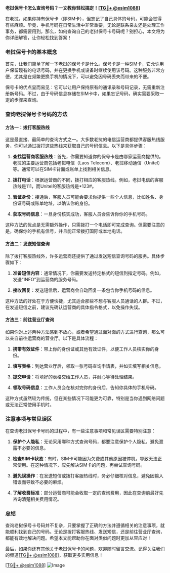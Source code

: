 **老挝保号卡怎么查询号码？一文教你轻松搞定！[[TG💪+ @esim1088](https://t.me/s/esim1088)]**

在老挝，如果你持有保号卡（即SIM卡），但忘记了自己具体的号码，可能会觉得有些麻烦。毕竟，手机号码在日常生活中非常重要，无论是联系亲友还是处理工作事务，都需要用到。那么，如何查询自己的老挝保号卡号码呢？别担心，本文将为你详细解答，让你轻松找到答案！

### 老挝保号卡的基本概念

首先，让我们简单了解一下老挝的保号卡是什么。保号卡是一种SIM卡，它允许用户保留现有的电话号码，并在更换手机或设备时继续使用该号码。这种服务非常方便，尤其是在频繁更换手机的情况下，可以避免因号码丢失而带来的不便。

保号卡的优点显而易见：它可以让用户保持原有的通讯录和号码记录，无需重新注册新号码。不过，由于号码信息存储在SIM卡中，如果忘记号码，确实需要采取一定的步骤来查询。

### 查询老挝保号卡号码的方法

#### 方法一：拨打客服热线

这是最直接、最简单的查询方式之一。大多数老挝的电信运营商都提供客服热线服务，你可以通过拨打这些热线来获取自己的号码信息。以下是具体步骤：

1. **查找运营商客服热线**：首先，你需要知道你的保号卡是由哪家运营商提供的。老挝的主要运营商包括老挝电信（Laos Telecom）、老挝移动通信（Unitel）等。通常可以在SIM卡背面或账单上找到相关信息。
   
2. **拨打电话**：根据运营商的不同，拨打相应的客服热线。例如，老挝电信的客服热线是111，而Unitel的客服热线是*123#。

3. **验证身份**：接通后，客服人员可能会要求你提供一些个人信息，比如姓名、身份证号码或账单地址，以确认你的身份。

4. **获取号码信息**：一旦身份核实成功，客服人员会告诉你你的手机号码。

这种方法的优点是无需额外操作，只需拨打一个电话即可完成查询。但需要注意的是，确保你的手机有信号，并且能正常拨打国际或本地电话。

#### 方法二：发送短信查询

除了拨打客服热线外，许多运营商还提供了通过发送短信查询号码的服务。具体步骤如下：

1. **准备短信内容**：通常情况下，你需要发送特定格式的短信到指定号码。例如，发送“INFO”到运营商的服务号码。

2. **接收回复**：发送短信后，运营商会自动回复一条包含你手机号码的信息。

这种方法的好处在于方便快捷，尤其适合那些不想与客服人员通话的人群。不过，在发送短信之前，建议先确认运营商的具体指令格式，以免操作失误。

#### 方法三：前往营业厅查询

如果你对上述两种方法感到不放心，或者希望通过面对面的方式进行查询，那么可以亲自前往运营商的营业厅。以下是具体流程：

1. **携带有效证件**：带上你的身份证或其他有效证件，以便工作人员核实你的身份。

2. **填写表格**：到达营业厅后，领取一张号码查询申请表，并如实填写相关信息。

3. **提交申请**：将填好的表格交给工作人员，并耐心等待处理结果。

4. **领取号码信息**：工作人员会在核对完你的身份后，告知你具体的手机号码。

这种方式虽然较为传统，但在某些情况下可能更为可靠，特别是当你遇到网络问题或无法正常使用手机时。

### 注意事项与常见误区

在查询老挝保号卡号码的过程中，有一些注意事项和常见误区需要特别注意：

1. **保护个人隐私**：无论采用哪种方式查询号码，都要注意保护个人隐私，避免泄露不必要的信息。

2. **检查SIM卡状态**：有时，SIM卡可能因为欠费或其他原因被停机，导致无法正常使用。在这种情况下，应先解决SIM卡的问题，再尝试查询号码。

3. **避免误操作**：在发送短信或拨打客服热线时，务必仔细核对信息，避免因输入错误而导致不必要的麻烦。

4. **了解收费标准**：部分运营商可能会收取一定的查询费用，因此在查询前最好先咨询清楚相关费用情况。

### 总结

查询老挝保号卡号码并不复杂，只要掌握了正确的方法并遵循相关的注意事项，就能顺利找到自己的号码。无论是拨打客服热线、发送短信，还是前往营业厅查询，都能有效地解决问题。希望本文能帮助你在面对类似问题时更加从容应对！

最后，如果你还有其他关于老挝保号卡的问题，欢迎随时留言交流。记得关注我们的频道[[TG💪+ @esim1088](https://t.me/s/esim1088)]，获取更多实用信息！

[[TG💪+ @esim1088](https://t.me/s/esim1088)] ![Image](https://i.postimg.cc/4NQfJmqS/Snipaste-2025-05-13-00-14-12.png)